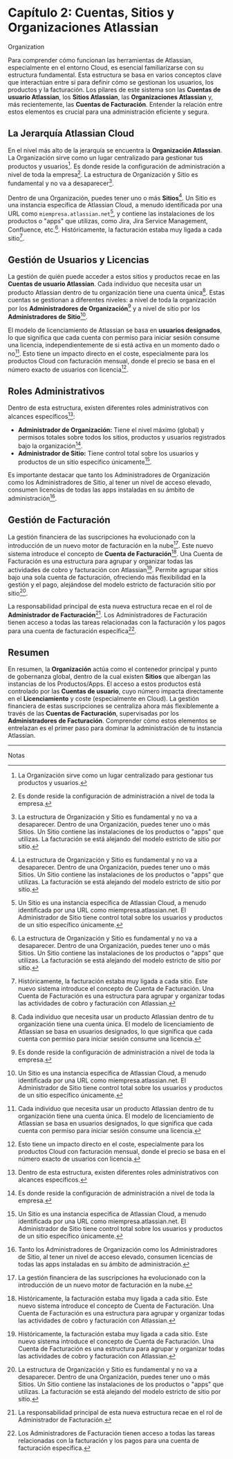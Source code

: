 # Capítulo 2: Cuentas, Sitios y Organizaciones Atlassian

<span class="badge badge-organization">Organization</span>

Para comprender cómo funcionan las herramientas de Atlassian, especialmente en el entorno Cloud, es esencial familiarizarse con su estructura fundamental. Esta estructura se basa en varios conceptos clave que interactúan entre sí para definir cómo se gestionan los usuarios, los productos y la facturación. Los pilares de este sistema son las **Cuentas de usuario Atlassian**, los **Sitios Atlassian**, las **Organizaciones Atlassian** y, más recientemente, las **Cuentas de Facturación**. Entender la relación entre estos elementos es crucial para una administración eficiente y segura.

## La Jerarquía Atlassian Cloud

En el nivel más alto de la jerarquía se encuentra la **Organización Atlassian**. La Organización sirve como un lugar centralizado para gestionar tus productos y usuarios[^1]. Es donde reside la configuración de administración a nivel de toda la empresa[^2]. La estructura de Organización y Sitio es fundamental y no va a desaparecer[^3].

Dentro de una Organización, puedes tener uno o más **Sitios**[^3]. Un Sitio es una instancia específica de Atlassian Cloud, a menudo identificada por una URL como `miempresa.atlassian.net`[^4], y contiene las instalaciones de los productos o "apps" que utilizas, como Jira, Jira Service Management, Confluence, etc.[^3]. Históricamente, la facturación estaba muy ligada a cada sitio[^6].

## Gestión de Usuarios y Licencias

La gestión de quién puede acceder a estos sitios y productos recae en las **Cuentas de usuario Atlassian**. Cada individuo que necesita usar un producto Atlassian dentro de tu organización tiene una cuenta única[^7]. Estas cuentas se gestionan a diferentes niveles: a nivel de toda la organización por los **Administradores de Organización**[^2] y a nivel de sitio por los **Administradores de Sitio**[^4].

El modelo de licenciamiento de Atlassian se basa en **usuarios designados**, lo que significa que cada cuenta con permiso para iniciar sesión consume una licencia, independientemente de si está activa en un momento dado o no[^7]. Esto tiene un impacto directo en el coste, especialmente para los productos Cloud con facturación mensual, donde el precio se basa en el número exacto de usuarios con licencia[^9].

## Roles Administrativos

Dentro de esta estructura, existen diferentes roles administrativos con alcances específicos[^10]:

* **Administrador de Organización:** Tiene el nivel máximo (global) y permisos totales sobre todos los sitios, productos y usuarios registrados bajo la organización[^2].
* **Administrador de Sitio:** Tiene control total sobre los usuarios y productos de un sitio específico únicamente[^4].

Es importante destacar que tanto los Administradores de Organización como los Administradores de Sitio, al tener un nivel de acceso elevado, consumen licencias de todas las apps instaladas en su ámbito de administración[^11].

## Gestión de Facturación

La gestión financiera de las suscripciones ha evolucionado con la introducción de un nuevo motor de facturación en la nube[^12]. Este nuevo sistema introduce el concepto de **Cuenta de Facturación**[^6]. Una Cuenta de Facturación es una estructura para agrupar y organizar todas las actividades de cobro y facturación con Atlassian[^6]. Permite agrupar sitios bajo una sola cuenta de facturación, ofreciendo más flexibilidad en la gestión y el pago, alejándose del modelo estricto de facturación sitio por sitio[^3].

La responsabilidad principal de esta nueva estructura recae en el rol de **Administrador de Facturación**[^14]. Los Administradores de Facturación tienen acceso a todas las tareas relacionadas con la facturación y los pagos para una cuenta de facturación específica[^16].

## Resumen

En resumen, la **Organización** actúa como el contenedor principal y punto de gobernanza global, dentro de la cual existen **Sitios** que albergan las instancias de los Productos/Apps. El acceso a estos productos está controlado por las **Cuentas de usuario**, cuyo número impacta directamente en el **Licenciamiento** y coste (especialmente en Cloud). La gestión financiera de estas suscripciones se centraliza ahora más flexiblemente a través de las **Cuentas de Facturación**, supervisadas por los **Administradores de Facturación**. Comprender cómo estos elementos se entrelazan es el primer paso para dominar la administración de tu instancia Atlassian.

---

Notas

[^1]: La Organización sirve como un lugar centralizado para gestionar tus productos y usuarios.
[^2]: Es donde reside la configuración de administración a nivel de toda la empresa.
[^3]: La estructura de Organización y Sitio es fundamental y no va a desaparecer. Dentro de una Organización, puedes tener uno o más Sitios. Un Sitio contiene las instalaciones de los productos o "apps" que utilizas. La facturación se está alejando del modelo estricto de sitio por sitio.
[^4]: Un Sitio es una instancia específica de Atlassian Cloud, a menudo identificada por una URL como miempresa.atlassian.net. El Administrador de Sitio tiene control total sobre los usuarios y productos de un sitio específico únicamente.
[^6]: Históricamente, la facturación estaba muy ligada a cada sitio. Este nuevo sistema introduce el concepto de Cuenta de Facturación. Una Cuenta de Facturación es una estructura para agrupar y organizar todas las actividades de cobro y facturación con Atlassian.
[^7]: Cada individuo que necesita usar un producto Atlassian dentro de tu organización tiene una cuenta única. El modelo de licenciamiento de Atlassian se basa en usuarios designados, lo que significa que cada cuenta con permiso para iniciar sesión consume una licencia.
[^9]: Esto tiene un impacto directo en el coste, especialmente para los productos Cloud con facturación mensual, donde el precio se basa en el número exacto de usuarios con licencia.
[^10]: Dentro de esta estructura, existen diferentes roles administrativos con alcances específicos.
[^11]: Tanto los Administradores de Organización como los Administradores de Sitio, al tener un nivel de acceso elevado, consumen licencias de todas las apps instaladas en su ámbito de administración.
[^12]: La gestión financiera de las suscripciones ha evolucionado con la introducción de un nuevo motor de facturación en la nube.
[^14]: La responsabilidad principal de esta nueva estructura recae en el rol de Administrador de Facturación.
[^16]: Los Administradores de Facturación tienen acceso a todas las tareas relacionadas con la facturación y los pagos para una cuenta de facturación específica.